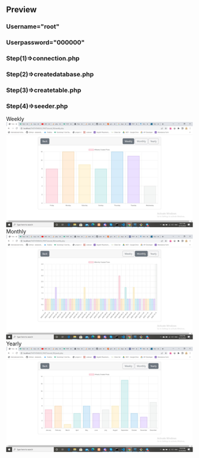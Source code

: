 <h2>Preview</h2>
<h3>Username="root"</h3>
<h3>Userpassword="000000"</h3>
<h3>Step(1)=>connection.php</h3>
<h3>Step(2)=>createdatabase.php</h3>
<h3>Step(3)=>createtable.php</h3>
<h3>Step(4)=>seeder.php</h3>
<label>Weekly</label>
<img src="./weekly.png"/>
<label>Monthly</label>
<img src="./monthly.png"/>
<label>Yearly</label>
<img src="./yearly.png"/>